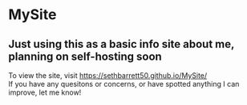 # MySite
## Just using this as a basic info site about me, planning on self-hosting soon  
To view the site, visit https://sethbarrett50.github.io/MySite/  
If you have any quesitons or concerns, or have spotted anything I can improve, let me know!